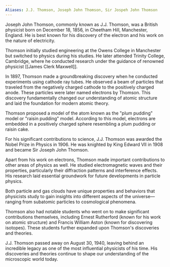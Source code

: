 ```yaml
---
Aliases: J.J. Thomson, Joseph John Thomson, Sir Jospeh John Thomson
---
```


Joseph John Thomson, commonly known as J.J. Thomson, was a British physicist born on December 18, 1856, in Cheetham Hill, Manchester, England. He is best known for his discovery of the electron and his work on the nature of electricity.

Thomson initially studied engineering at the Owens College in Manchester but switched to physics during his studies. He later attended Trinity College, Cambridge, where he conducted research under the guidance of renowned physicist [[James Clerk Maxwell]].

In 1897, Thomson made a groundbreaking discovery when he conducted experiments using cathode ray tubes. He observed a beam of particles that traveled from the negatively charged cathode to the positively charged anode. These particles were later named electrons by Thomson. This discovery fundamentally changed our understanding of atomic structure and laid the foundation for modern atomic theory.

Thomson proposed a model of the atom known as the "plum pudding" model or "raisin pudding" model. According to this model, electrons are embedded in a positively charged sphere resembling a plum pudding or raisin cake.

For his significant contributions to science, J.J. Thomson was awarded the Nobel Prize in Physics in 1906. He was knighted by King Edward VII in 1908 and became Sir Joseph John Thomson.

Apart from his work on electrons, Thomson made important contributions to other areas of physics as well. He studied electromagnetic waves and their properties, particularly their diffraction patterns and interference effects. His research laid essential groundwork for future developments in particle physics.

Both particle and gas clouds have unique properties and behaviors that physicists study to gain insights into different aspects of the universe—ranging from subatomic particles to cosmological phenomena.

Thomson also had notable students who went on to make significant contributions themselves, including Ernest Rutherford (known for his work on atomic structure) and Francis William Aston (known for discovering isotopes). These students further expanded upon Thomson's discoveries and theories.

J.J. Thomson passed away on August 30, 1940, leaving behind an incredible legacy as one of the most influential physicists of his time. His discoveries and theories continue to shape our understanding of the microscopic world today.